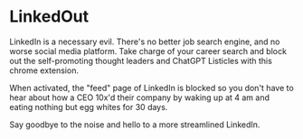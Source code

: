 # LinkedOut

LinkedIn is a necessary evil. There's no better job search engine, and no worse social media platform. Take charge of your career search and block out the self-promoting thought leaders and ChatGPT Listicles with this chrome extension.

When activated, the "feed" page of LinkedIn is blocked so you don't have to hear about how a CEO 10x'd their company by waking up at 4 am and eating nothing but egg whites for 30 days.

Say goodbye to the noise and hello to a more streamlined LinkedIn.
